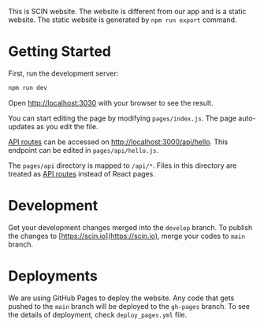 This is SCIN website. The website is different from our app and is a static website. The static website is generated by `npm run export` command.

# Getting Started

First, run the development server:

```bash
npm run dev
```

Open [http://localhost:3030](http://localhost:3030) with your browser to see the result.

You can start editing the page by modifying `pages/index.js`. The page auto-updates as you edit the file.

[API routes](https://nextjs.org/docs/api-routes/introduction) can be accessed on [http://localhost:3000/api/hello](http://localhost:3000/api/hello). This endpoint can be edited in `pages/api/hello.js`.

The `pages/api` directory is mapped to `/api/*`. Files in this directory are treated as [API routes](https://nextjs.org/docs/api-routes/introduction) instead of React pages.

# Development

Get your development changes merged into the `develop` branch. To publish the changes to [https://scin.io](https://scin.io), merge your codes to `main` branch.

# Deployments

We are using GitHub Pages to deploy the website. Any code that gets pushed to the `main` branch will be deployed to the `gh-pages` branch. To see the details of deployment, check `deploy_pages.yml` file.
